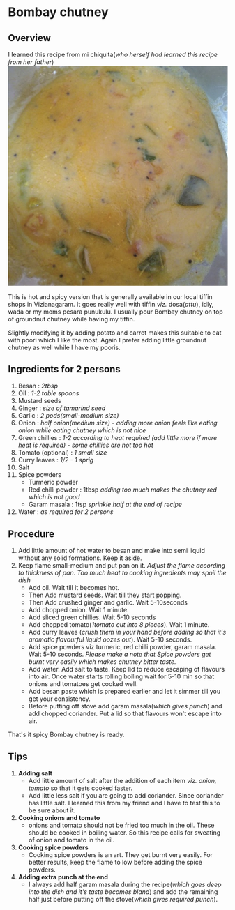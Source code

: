 # Bombay chutney
## Overview
I learned this recipe from mi chiquita(*who herself had learned this recipe from her father*)
![Final Dish made by Vishnu](/Images/BombayChutney/FinalDishByVishnu.JPG)

This is hot and spicy version that is generally available in our local tiffin shops in Vizianagaram. It goes really well with tiffin *viz.* dosa(*attu*), idly, wada or my moms pesara punukulu. I usually pour Bombay chutney on top of groundnut chutney while having my tiffin.

Slightly modifying it by adding potato and carrot makes this suitable to eat with poori which I like the most. Again I prefer adding little groundnut chutney as well while I have my pooris.

## Ingredients for 2 persons
1. Besan : *2tbsp*
2. Oil : *1-2 table spoons*
3. Mustard seeds
4. Ginger : *size of tamarind seed*
5. Garlic : *2 pods(small-medium size)*
6. Onion : *half onion(medium size) - adding more onion feels like eating onion while eating chutney which is not nice*
7. Green chillies : *1-2 according to heat required (add little more if more heat is required) - some chillies are not too hot*
8. Tomato (optional) : *1 small size*
9. Curry leaves : *1/2 - 1 sprig*
10. Salt
11. Spice powders
    * Turmeric powder
    * Red chilli powder : 1tbsp *adding too much makes the chutney red which is not good*
    * Garam masala : 1tsp *sprinkle half at the end of recipe*
12. Water : *as required for 2 persons*

## Procedure
1. Add little amount of hot water to besan and make into semi liquid without any solid formations. Keep it aside.
2. Keep flame small-medium and put pan on it. *Adjust the flame according to thickness of pan. Too much heat to cooking ingredients may spoil the dish*  
    * Add oil. Wait till it becomes hot.
    * Then Add mustard seeds. Wait till they start popping.
    * Then Add crushed ginger and garlic. Wait 5-10seconds
    * Add chopped onion. Wait 1 minute.
    * Add sliced green chillies. Wait 5-10 seconds
    * Add chopped tomato(*1tomato cut into 8 pieces*). Wait 1 minute.
    * Add curry leaves (*crush them in your hand before adding so that it's aromatic flavourful liquid oozes out*). Wait 5-10 seconds.
    * Add spice powders viz turmeric, red chilli powder, garam masala. Wait 5-10 seconds. *Please make a note that Spice powders get burnt very easily which makes chutney bitter taste.*
    * Add water.  Add salt to taste. Keep lid to reduce escaping of flavours into air. Once water starts rolling boiling wait for 5-10 min so that onions and tomatoes get cooked well.
    * Add besan paste which is prepared earlier and let it simmer till you get your consistency.
    * Before putting off stove add garam masala(*which gives punch*) and add chopped coriander. Put a lid so that flavours won't escape into air.

That's it spicy Bombay chutney is ready.

## Tips
1. **Adding salt**
    * Add little amount of salt after the addition of each item *viz. onion, tomato* so that it gets cooked faster.
    * Add little less salt if you are going to add coriander. Since coriander has little salt. I learned this from my friend and I have to test this to be sure about it.
  2. **Cooking onions and tomato**
      * onions and tomato should not be fried too much in the oil. These should be cooked in boiling water. So this recipe calls for sweating of onion and tomato in the oil.
  3. **Cooking spice powders**
      * Cooking spice powders is an art. They get burnt very easily. For better results, keep the flame to low before adding the spice powders.
  4. **Adding extra punch at the end**
     * I always add half garam masala during the recipe(*which goes deep into the dish and it's taste becomes bland*) and add the remaining half just before putting off the stove(*which gives required punch*).
